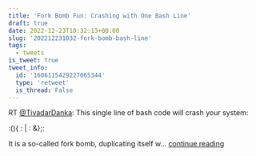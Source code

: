 ```yaml
---
title: 'Fork Bomb Fun: Crashing with One Bash Line'
draft: true
date: 2022-12-23T10:32:13+00:00
slug: '202212231032-fork-bomb-bash-line'
tags:
  - tweets
is_tweet: true
tweet_info:
  id: '1606115429227065344'
  type: 'retweet'
  is_thread: False
---
```




RT [@TivadarDanka](https://x.com/TivadarDanka): This single line of bash code will crash your system:

:(){ : | : &amp;};:

It is a so-called fork bomb, duplicating itself w… [continue reading](https://x.com/sytelus/status/1606115429227065344)
